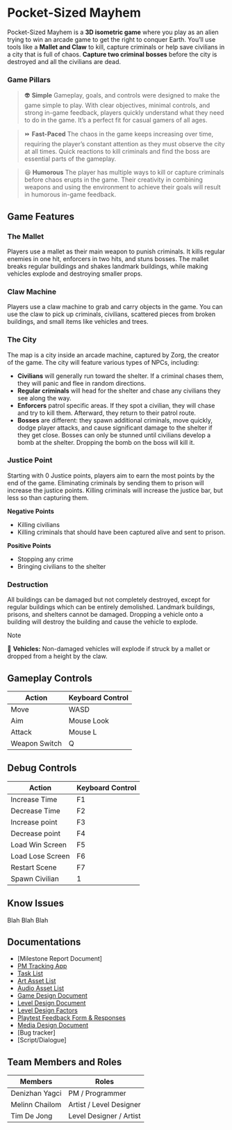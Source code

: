 # Pocket-Sized Mayhem  
Pocket-Sized Mayhem is a **3D isometric game** where you play as an alien trying to win an arcade game to get the right to conquer Earth. You’ll use tools like a **Mallet and Claw** to kill, capture criminals or help save civilians in a city that is full of chaos. **Capture two criminal bosses** before the city is destroyed and all the civilians are dead.
### Game Pillars
> 👽 **Simple**
> Gameplay, goals, and controls were designed to make the game simple to play. With clear objectives, minimal controls, and strong in-game feedback, players quickly understand what they need to do in the game. It’s a perfect fit for casual gamers of all ages.

> ⏩ **Fast-Paced**
> The chaos in the game keeps increasing over time, requiring the player’s constant attention as they must observe the city at all times. Quick reactions to kill criminals and find the boss are essential parts of the gameplay.

> 😆 **Humorous**
> The player has multiple ways to kill or capture criminals before chaos erupts in the game. Their creativity in combining weapons and using the environment to achieve their goals will result in humorous in-game feedback.

## Game Features
### The Mallet
Players use a mallet as their main weapon to punish criminals. It kills regular enemies in one hit, enforcers in two hits, and stuns bosses. The mallet breaks regular buildings and shakes landmark buildings, while making vehicles explode and destroying smaller props.
### Claw Machine
Players use a claw machine to grab and carry objects in the game. You can use the claw to pick up criminals, civilians, scattered pieces from broken buildings, and small items like vehicles and trees.
### The City
The map is a city inside an arcade machine, captured by Zorg, the creator of the game. The city will feature various types of NPCs, including:
- **Civilians** will generally run toward the shelter. If a criminal chases them, they will panic and flee in random directions.
- **Regular criminals** will head for the shelter and chase any civilians they see along the way.
- **Enforcers** patrol specific areas. If they spot a civilian, they will chase and try to kill them. Afterward, they return to their patrol route.
- **Bosses** are different: they spawn additional criminals, move quickly, dodge player attacks, and cause significant damage to the shelter if they get close. Bosses can only be stunned until civilians develop a bomb at the shelter. Dropping the bomb on the boss will kill it.
### Justice Point
Starting with 0 Justice points, players aim to earn the most points by the end of the game. Eliminating criminals by sending them to prison will increase the justice points. Killing criminals will increase the justice bar, but less so than capturing them. 

**Negative Points**
- Killing civilians
- Killing criminals that should have been captured alive and sent to prison.

**Positive Points**
- Stopping any crime
- Bringing civilians to the shelter

### Destruction
All buildings can be damaged but not completely destroyed, except for regular buildings which can be entirely demolished. Landmark buildings, prisons, and shelters cannot be damaged. Dropping a vehicle onto a building will destroy the building and cause the vehicle to explode.

> [!Note]
> 🚙 **Vehicles:** Non-damaged vehicles will explode if struck by a mallet or dropped from a height by the claw.

## Gameplay Controls  
Action               | Keyboard Control  
---                  |---                
Move                 | WASD              
Aim                  | Mouse Look        
Attack               | Mouse L           
Weapon Switch        | Q    
## Debug Controls  
Action               | Keyboard Control
---                  |---          
Increase Time        | F1              
Decrease Time        | F2               
Increase point       | F3                
Decrease point       | F4                
Load Win Screen      | F5     
Load Lose Screen     | F6    
Restart Scene        | F7    
Spawn Civilian       | 1    

## Know Issues
Blah Blah Blah

## Documentations 
- [Milestone Report Document]
- [PM Tracking App](https://app.clickup.com/9014453215/v/s/90142228794)
- [Task List](https://docs.google.com/spreadsheets/d/1_lwV3zXumfBkZS7nxfvnz0Dh6t5UbfAMFYOEx76DJko/edit?usp=sharing)
- [Art Asset List](https://docs.google.com/spreadsheets/d/1_lwV3zXumfBkZS7nxfvnz0Dh6t5UbfAMFYOEx76DJko/edit?usp=sharing)
- [Audio Asset List](https://docs.google.com/spreadsheets/d/1_lwV3zXumfBkZS7nxfvnz0Dh6t5UbfAMFYOEx76DJko/edit?usp=sharing)
- [Game Design Document](https://docs.google.com/document/d/1WKw133EbGFN6GXubNfqAJDAhKLaHIjSn64FdLL_hD80/edit?usp=sharing)
- [Level Design Document](https://docs.google.com/document/d/1RoNh-QrvsNRf6_ml3HpbaeL9R-mbrLqNbuX20fR_fFQ/edit?usp=sharing)
- [Level Design Factors](https://docs.google.com/document/d/1mNQCIV5GGVBOiOgVssLh3qZdUbig3GvDZH6WVzmSelg/edit?usp=sharing)
- [Playtest Feedback Form & Responses](https://docs.google.com/spreadsheets/d/1AgDIGsFBcr9veSp9G9d-iegiIbItY9zFiiAeAVIIxow/edit?usp=sharing)
- [Media Design Document](https://miro.com/app/board/uXjVK1En68k=/)
- [Bug tracker]
- [Script/Dialogue]

## Team Members and Roles
Members               | Roles
---                   |---   
Denizhan Yagci        | PM / Programmer
Melinn Chailom        | Artist / Level Designer
Tim De Jong           | Level Designer / Artist
